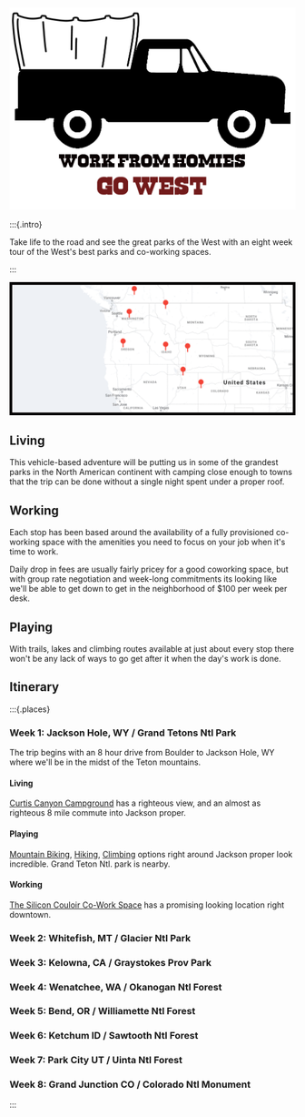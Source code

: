 ![](assets/wfhomies.png)

:::{.intro}

Take life to the road and see the great parks of the West with an eight week
tour of the West's best parks and co-working spaces.

:::

![](assets/wfhomies_map.png)

## Living

This vehicle-based adventure will be putting us in some of the grandest
parks in the North American continent with camping close enough to towns
that the trip can be done without a single night spent under a proper roof.

## Working

Each stop has been based around the availability of a fully provisioned co-working
space with the amenities you need to focus on your job when it's time to work.

Daily drop in fees are usually fairly pricey for a good coworking space,
but with group rate negotiation and week-long commitments its looking
like we'll be able to get down to get in the neighborhood of $100 per
week per desk.

## Playing

With trails, lakes and climbing routes available at just about every stop there
won't be any lack of ways to go get after it when the day's work is done.

## Itinerary

:::{.places}
### Week 1: Jackson Hole, WY / Grand Tetons Ntl Park

The trip begins with an 8 hour drive from Boulder to Jackson Hole, WY where we'll
be in the midst of the Teton mountains.

#### Living

[Curtis Canyon Campground](https://www.rei.com/campgrounds/camp/115209745/curtis-canyon-campground)
has a righteous view, and an almost as righteous 8 mile commute into Jackson proper.

#### Playing

[Mountain Biking](https://www.mtbproject.com/trail/4107927/game-creek-loop),
[Hiking](https://www.hikingproject.com/search?q=jackson%20wy%27),
[Climbing](https://www.mountainproject.com/search?q=jackson%20wy) options right around
Jackson proper look incredible.  Grand Teton Ntl. park is nearby.

#### Working

[The Silicon Couloir Co-Work Space](https://www.siliconcouloir.com/the-cowork-space-info)
has a promising looking location right downtown.

### Week 2: Whitefish, MT / Glacier Ntl Park
### Week 3: Kelowna, CA / Graystokes Prov Park
### Week 4: Wenatchee, WA / Okanogan Ntl Forest
### Week 5: Bend, OR / Williamette Ntl Forest
### Week 6: Ketchum ID / Sawtooth Ntl Forest
### Week 7: Park City UT / Uinta Ntl Forest
### Week 8: Grand Junction CO / Colorado Ntl Monument
:::
